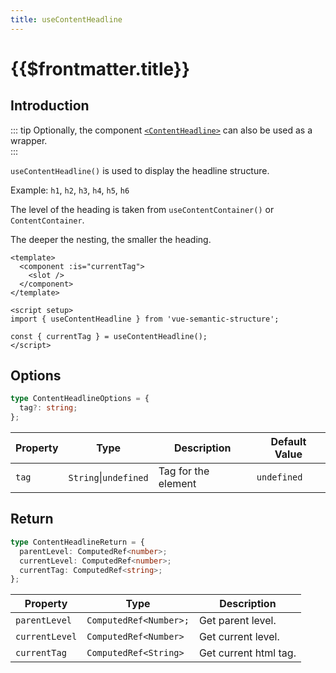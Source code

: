 ```yaml
---
title: useContentHeadline
---
```


# {{$frontmatter.title}}

## Introduction

::: tip
Optionally, the component [`<ContentHeadline>`](../components/content-headline) can also be used as a wrapper.  
:::

`useContentHeadline()` is used to display the headline structure.

Example: `h1`, `h2`, `h3`, `h4`, `h5`, `h6`

The level of the heading is taken from `useContentContainer()` or `ContentContainer`.

The deeper the nesting, the smaller the heading.

```vue
<template>
  <component :is="currentTag">
    <slot />
  </component>
</template>

<script setup>
import { useContentHeadline } from 'vue-semantic-structure';

const { currentTag } = useContentHeadline();
</script>

```

## Options

```ts
type ContentHeadlineOptions = {
  tag?: string;
};
```

| Property | Type                  | Description         | Default Value |
| -------- | --------------------- | ------------------- | ------------- |
| `tag`    | `String`\|`undefined` | Tag for the element | `undefined`   |

## Return

```ts
type ContentHeadlineReturn = {
  parentLevel: ComputedRef<number>;
  currentLevel: ComputedRef<number>;
  currentTag: ComputedRef<string>;
};
```

| Property       | Type                   | Description           |
| -------------- | ---------------------- | --------------------- |
| `parentLevel`  | `ComputedRef<Number>;` | Get parent level.     |
| `currentLevel` | `ComputedRef<Number>`  | Get current level.    |
| `currentTag`   | `ComputedRef<String>`  | Get current html tag. |

